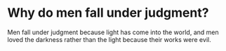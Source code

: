 # Why do men fall under judgment?

Men fall under judgment because light has come into the world, and men loved the darkness rather than the light because their works were evil.
